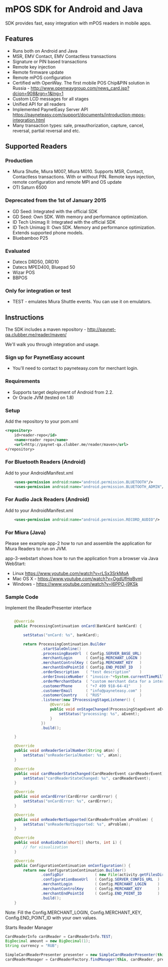 mPOS SDK for Android and Java
=============================

SDK provides fast, easy integration with mPOS readers in mobile apps.

Features
--------
* Runs both on Android and Java
* MSR, EMV Contact, EMV Contactless transactions
* Signature or PIN based transactions
* Remote key injection
* Remote firmware update
* Remote mPOS configuration
* Certified with OpenWay. The first mobile POS Chip&PIN solution in Russia - http://www.openwaygroup.com/news_card.jsp?dcion=908&rgn=1&lng=1
* Custom LCD messages for all stages
* Unified API for all readers
* Implemented PaynetEasy Server API https://payneteasy.com/support/documents/introduction-mpos-integration.html
* Many transaction types: sale, preauthorization, capture, cancel, reversal, partial reversal and etc.

Supported Readers
-----------------
### Production
* Miura Shutle, Miura M007, Miura M010. Supports MSR, Contact, Contactless transactions. With or without PIN. Remote keys injection, remote configuration and remote MPI and OS update
* OTI Saturn 6500

### Deprecated from the 1st of January 2015 
* GD Seed: Integrated with the official SDK 
* GD Seed: Own SDK. With memory and performance optimization.
* ID Tech Unimag II: Integrated with the official SDK 
* ID Tech Unimag II: Own SDK. Memory and performance optimization. Extends supported phone models.
* Bluebamboo P25

### Evaluated
* Datecs DRD50, DRD10
* Datecs MPED400, Bluepad 50
* Wizar POS
* BBPOS

### Only for integration or test
* TEST - emulates Miura Shuttle events. You can use it on emulators.


Instructions
------------

The SDK includes a maven repository - http://paynet-qa.clubber.me/reader/maven/

We'll walk you through integration and usage.

### Sign up for PaynetEasy account 

* You'll need to contact to payneteasy.com for merchant login.

### Requirements

*   Supports target deployment of Android from 2.2.
*   Or Oracle JVM (tested on 1.8)

### Setup

Add the repository to your pom.xml
```xml
<repository>
    id>reader-repo</id>
    <name>reader repo</name>
    <url>http://paynet-qa.clubber.me/reader/maven</url>
</repository>
```
### For Bluetooth Readers (Android)

Add to your AndroidManifest.xml
```xml
    <uses-permission android:name="android.permission.BLUETOOTH"/>
    <uses-permission android:name="android.permission.BLUETOOTH_ADMIN"/>
```

### For Audio Jack Readers (Android)
Add to your AndroidManifest.xml
```xml
    <uses-permission android:name="android.permission.RECORD_AUDIO"/>
```

### For Miura (Java)

Please see example app-2 how to run and assemble the application for Miura Readers to run on JVM.

app-3-webstart shows how to run the application from a browser via Java WebStart:
* Linux https://www.youtube.com/watch?v=rLSx3SrkMqA
* Mac OS X - https://www.youtube.com/watch?v=OgdUfHqBvmI
* Windows - https://www.youtube.com/watch?v=I6PPO-j9KSk


### Sample Code

Implement the IReaderPresenter interface
```java

    @Override
    public ProcessingContinuation onCard(BankCard bankCard) {

        setStatus("onCard: %s", bankCard);

        return ProcessingContinuation.Builder
                .startSaleOnline()
                .processingBaseUrl  ( Config.SERVER_BASE_URL)
                .merchantLogin      ( Config.MERCHANT_LOGIN )
                .merchantControlKey ( Config.MERCHANT_KEY   )
                .merchantEndPointId ( Config.END_POINT_ID   )
                .orderDescription   ( "test description"    )
                .orderInvoiceNumber ( "invoice-"+System.currentTimeMillis())
                .orderMerchantData  ( "custom merchant data for a internal use")
                .customerPhone      ( "+7 499 918-64-41"    )
                .customerEmail      ( "info@payneteasy.com" )
                .customerCountry    ( "RUS"                 )
                .listener(new IProcessingStageListener() {
                    @Override
                    public void onStageChanged(ProcessingStageEvent aEvent) {
                        setStatus("processing: %s", aEvent);
                    }
                })
                .build();

    }

    @Override
    public void onReaderSerialNumber(String aKsn) {
        setStatus("onReaderSerialNumber: %s", aKsn);
    }

    @Override
    public void cardReaderStateChanged(CardReaderEvent cardReaderEvent) {
        setStatus("cardReaderStateChanged: %s", cardReaderEvent);
    }

    @Override
    public void onCardError(CardError cardError) {
        setStatus("onCardError: %s", cardError);
    }

    @Override
    public void onReaderNotSupported(CardReaderProblem aProblem) {
        setStatus("onReaderNotSupported: %s", aProblem);
    }

    @Override
    public void onAudioData(short[] shorts, int i) {
        // for visualization
    }

    @Override
    public ConfigurationContinuation onConfiguration() {
        return new ConfigurationContinuation.Builder()
                .configDir              ( new File(activity.getFilesDir(), "miura-config"))
                .configurationBaseUrl   ( Config.SERVER_CONFIG_URL  )
                .merchantLogin          ( Config.MERCHANT_LOGIN     )
                .merchantControlKey     ( Config.MERCHANT_KEY       )
                .merchantEndPointId     ( Config.END_POINT_ID       )
                .build();
    }
```

Note: Fill the Config.MERCHANT_LOGIN, Config.MERCHANT_KEY, Config.END_POINT_ID with your own values.

Starts Reader Manager

```java
CardReaderInfo cardReader = CardReaderInfo.TEST;
BigDecimal amount = new BigDecimal(1);
String currency = "RUB";

SimpleCardReaderPresenter presenter = new SimpleCardReaderPresenter(this, statusView);
cardReaderManager = CardReaderFactory.findManager(this, cardReader, presenter, amount, currency, null);
```


